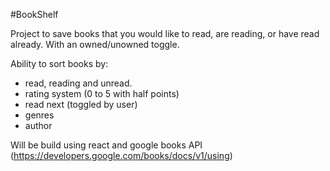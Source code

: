#BookShelf

Project to save books that you would like to read, are reading, or have read already. With an owned/unowned toggle.

Ability to sort books by:

-   read, reading and unread.
-   rating system (0 to 5 with half points)
-   read next (toggled by user)
-   genres
-   author

Will be build using react and google books API (https://developers.google.com/books/docs/v1/using)
